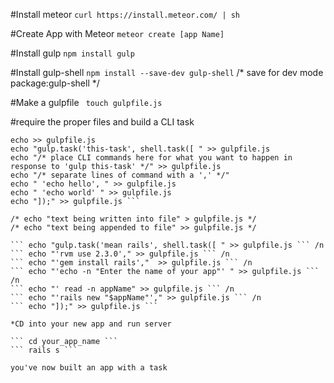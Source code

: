 
#Install meteor
``` curl https://install.meteor.com/ | sh ```

#Create App with Meteor 
``` meteor create [app Name] ```

#Install gulp 
 ``` npm install gulp ```

#Install gulp-shell 
``` npm install --save-dev gulp-shell ```
 /* save for dev mode package:gulp-shell */ 

#Make a gulpfile
 ``` touch gulpfile.js```

#require the proper files and build a CLI task

``` echo " var gulp = require('gulp'); " > gulpfile.js
echo >> gulpfile.js
echo "gulp.task('this-task', shell.task([ " >> gulpfile.js
echo "/* place CLI commands here for what you want to happen in response to 'gulp this-task' */" >> gulpfile.js
echo "/* separate lines of command with a ',' */"
echo " 'echo hello', " >> gulpfile.js
echo " 'echo world' " >> gulpfile.js
echo "]);" >> gulpfile.js ```

/* echo "text being written into file" > gulpfile.js */
/* echo "text being appended to file" >> gulpfile.js */

``` echo "gulp.task('mean rails', shell.task([ " >> gulpfile.js ``` /n
``` echo "'rvm use 2.3.0'," >> gulpfile.js ``` /n
``` echo "'gem install rails',"  >> gulpfile.js ``` /n
``` echo "'echo -n "Enter the name of your app"' " >> gulpfile.js ``` /n
``` echo "' read -n appName" >> gulpfile.js ``` /n
``` echo "'rails new "$appName"'," >> gulpfile.js ``` /n
``` echo "]);" >> gulpfile.js ``` 

*CD into your new app and run server

```	cd your_app_name ```
``` rails s ```

you've now built an app with a task



